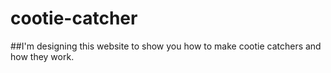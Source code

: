 # cootie-catcher

##I'm designing this website to show you how to make cootie catchers and how they work.
